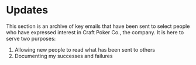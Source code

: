 # Updates

This section is an archive of key emails that have been sent to select people
who have expressed interest in Craft Poker Co., the company.  It is here to
serve two purposes:
1. Allowing new people to read what has been sent to others
2. Documenting my successes and failures
